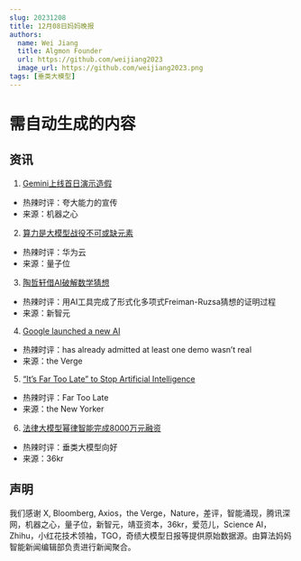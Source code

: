```yaml
---
slug: 20231208
title: 12月08日妈妈晚报
authors:
  name: Wei Jiang
  title: Algmon Founder
  url: https://github.com/weijiang2023
  image_url: https://github.com/weijiang2023.png
tags: [垂类大模型]
---
```


# 需自动生成的内容
## 资讯

1. [Gemini上线首日演示造假](https://mp.weixin.qq.com/s/yboP5fZ9CoPGz_AhTLS9Aw)
* 热辣时评：夸大能力的宣传
* 来源：机器之心

2. [算力是大模型战役不可或缺元素](https://mp.weixin.qq.com/s/ZNIQJkF9OHinH_QCJl3P4g)
* 热辣时评：华为云
* 来源：量子位

3. [陶哲轩借AI破解数学猜想](https://mp.weixin.qq.com/s/TYB6LgbhjvHYvkbWrEoDOg)
* 热辣时评：用AI工具完成了形式化多项式Freiman-Ruzsa猜想的证明过程
* 来源：新智元

4. [Google launched a new AI](https://www.theverge.com/2023/12/7/23992737/google-gemini-misrepresentation-ai-accusation)
* 热辣时评：has already admitted at least one demo wasn’t real
* 来源：the Verge

5. [“It’s Far Too Late” to Stop Artificial Intelligence](https://www.newyorker.com/podcast/political-scene/geoffrey-hinton-its-far-too-late-to-stop-artificial-intelligence)
* 热辣时评：Far Too Late
* 来源：the New Yorker

6. [法律大模型幂律智能完成8000万元融资](https://www.36kr.com/p/2551784588499336)
* 热辣时评：垂类大模型向好
* 来源：36kr

## 声明

我们感谢 X, Bloomberg, Axios，the Verge，Nature，差评，智能涌现，腾讯深网，机器之心，量子位，新智元，靖亚资本，36kr，爱范儿，Science AI，Zhihu，小红花技术领袖，TGO，奇绩大模型日报等提供原始数据源。由算法妈妈智能新闻编辑部负责进行新闻聚合。